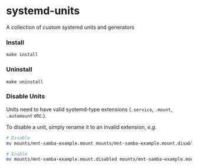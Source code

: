 # systemd-units

A collection of custom systemd units and generators


### Install

```
make install
```


### Uninstall

```
make uninstall
```

### Disable Units

Units need to have valid systemd-type extensions (`.service`, `.mount`, `.automount` etc.).

To disable a unit, simply rename it to an invalid extension, _e.g._

```sh
# Disable
mv mounts/mnt-samba-example.mount mounts/mnt-samba-example.mount.disabled

# Enable
mv mounts/mnt-samba-example.mount.disabled mounts/mnt-samba-example.mount
```

